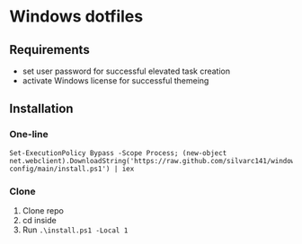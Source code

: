 # Windows dotfiles
## Requirements
- set user password for successful elevated task creation
- activate Windows license for successful themeing
## Installation
### One-line
```
Set-ExecutionPolicy Bypass -Scope Process; (new-object net.webclient).DownloadString('https://raw.github.com/silvarc141/windows-config/main/install.ps1') | iex
```
### Clone
1. Clone repo
2. cd inside
3. Run `.\install.ps1 -Local 1`

